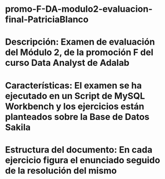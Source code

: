# promo-F-DA-modulo2-evaluacion-final-PatriciaBlanco

# Descripción: Examen de evaluación del Módulo 2, de la promoción F del curso Data Analyst de Adalab

# Características: El examen se ha ejecutado en un Script de MySQL Workbench y los ejercicios están planteados sobre la Base de Datos Sakila

# Estructura del documento: En cada ejercicio figura el enunciado seguido de la resolución del mismo